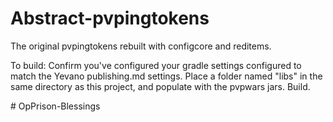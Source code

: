 # Abstract-pvpingtokens

The original pvpingtokens rebuilt with configcore and reditems.

To build:
  Confirm you've configured your gradle settings configured to match the Yevano publishing.md settings.
  Place a folder named "libs" in the same directory as this project, and populate with the pvpwars jars.
	Build.

#   O p P r i s o n - B l e s s i n g s  
 